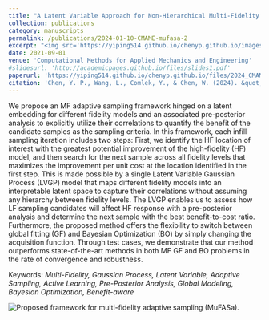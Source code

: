 ```yaml
---
title: "A Latent Variable Approach for Non-Hierarchical Multi-Fidelity Adaptive Sampling"
collection: publications
category: manuscripts
permalink: /publications/2024-01-10-CMAME-mufasa-2
excerpt: "<img src='https://yiping514.github.io/chenyp.github.io/images/CMAME_mufasa.png'>"
date: 2021-09-01
venue: 'Computational Methods for Applied Mechanics and Engineering'
#slidesurl: 'http://academicpages.github.io/files/slides1.pdf'
paperurl: 'https://yiping514.github.io/chenyp.github.io/files/2024_CMAME_mufasa.pdf'
citation: 'Chen, Y. P., Wang, L., Comlek, Y., & Chen, W. (2024). &quot;A Latent Variable Approach for Non-Hierarchical Multi-Fidelity Adaptive Sampling.&quot; <i>Computer Methods in Applied Mechanics and Engineering<i>, 421 (2024), 116773.'
---
```


We propose an MF adaptive sampling framework hinged on a latent embedding for different fidelity models and an associated pre-posterior analysis to explicitly utilize their correlations to quantify the benefit of the candidate samples as the sampling criteria. In this framework, each infill sampling iteration includes two steps: First, we identify the HF location of interest with the greatest potential improvement of the high-fidelity (HF) model, and then search for the next sample across all fidelity levels that maximizes the improvement per unit cost at the location identified in the first step. This is made possible by a single Latent Variable Gaussian Process (LVGP) model that maps different fidelity models into an interpretable latent space to capture their correlations without assuming any hierarchy between fidelity levels. The LVGP enables us to assess how LF sampling candidates will affect HF response with a pre-posterior analysis and determine the next sample with the best benefit-to-cost ratio. Furthermore, the proposed method offers the flexibility to switch between global fitting (GF) and Bayesian Optimization (BO) by simply changing the acquisition function. Through test cases, we demonstrate that our method outperforms state-of-the-art methods in both MF GF and BO problems in the rate of convergence and robustness. 

Keywords: _Multi-Fidelity, Gaussian Process, Latent Variable, Adaptive Sampling, Active Learning, Pre-Posterior Analysis, Global Modeling, Bayesian Optimization, Benefit-aware_

<img src="https://yiping514.github.io/chenyp.github.io/images/CMAME_mufasa.png" alt="Proposed framework for multi-fidelity adaptive sampling (MuFASa).">





